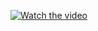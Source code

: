 [![Watch the video](![image](https://github.com/yesiamrajeev/sentenix-proto-1/assets/125568812/cf0e9f9f-d19a-425b-bd93-4805eff3b1dc))](https://youtu.be/xXRMmWvmYjA?si=8D-xON-zSeA34qiT)

